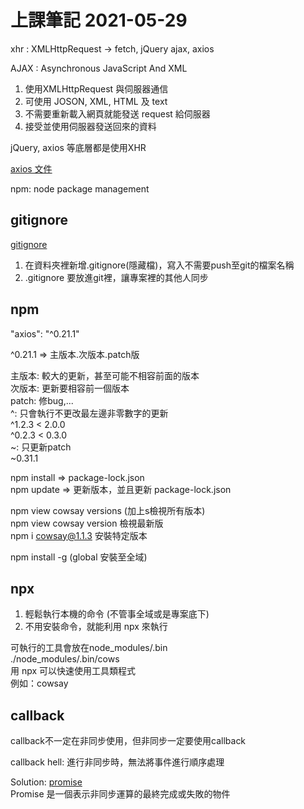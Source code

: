 # 上課筆記 2021-05-29

xhr : XMLHttpRequest -> fetch, jQuery ajax, axios


AJAX : Asynchronous JavaScript And XML
1. 使用XMLHttpRequest 與伺服器通信
2. 可使用 JOSON, XML, HTML 及 text
3. 不需要重新載入網頁就能發送 request 給伺服器
4. 接受並使用伺服器發送回來的資料

jQuery, axios 等底層都是使用XHR

[axios 文件](https://www.npmjs.com/package/axios)

npm: node package management

## gitignore
[gitignore](https://www.toptal.com/developers/gitignore)

1. 在資料夾裡新增.gitignore(隱藏檔)，寫入不需要push至git的檔案名稱
2. .gitignore 要放進git裡，讓專案裡的其他人同步

## npm
"axios": "^0.21.1"

^0.21.1 => 主版本.次版本.patch版

主版本: 較大的更新，甚至可能不相容前面的版本  
次版本: 更新要相容前一個版本  
patch: 修bug,...  
^: 只會執行不更改最左邊非零數字的更新  
^1.2.3 < 2.0.0  
^0.2.3 < 0.3.0  
~: 只更新patch  
~0.31.1


npm install => package-lock.json<br>
npm update => 更新版本，並且更新 package-lock.json<br>

npm view cowsay versions (加上s檢視所有版本)<br>
npm view cowsay version 檢視最新版<br>
npm i cowsay@1.1.3 安裝特定版本

npm install -g (global 安裝至全域)

## npx

1. 輕鬆執行本機的命令 (不管事全域或是專案底下)
2. 不用安裝命令，就能利用 npx 來執行

可執行的工具會放在node_modules/.bin<br>
./node_modules/.bin/cows<br>
用 npx 可以快速使用工具類程式<br>
例如：cowsay

## callback

callback不一定在非同步使用，但非同步一定要使用callback

callback hell: 進行非同步時，無法將事件進行順序處理 

Solution: [promise](https://developer.mozilla.org/zh-TW/docs/Web/JavaScript/Reference/Global_Objects/Promise) <br>
Promise 是一個表示非同步運算的最終完成或失敗的物件